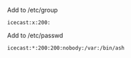 Add to /etc/group
```
icecast:x:200:
```
Add to /etc/passwd
```
icecast:*:200:200:nobody:/var:/bin/ash
```
